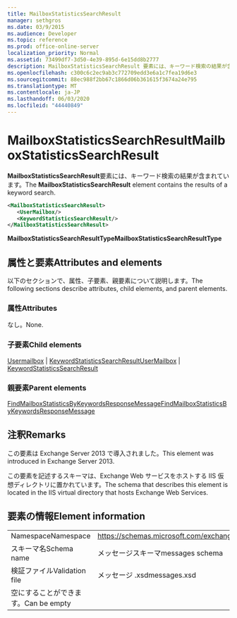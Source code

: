 ```yaml
---
title: MailboxStatisticsSearchResult
manager: sethgros
ms.date: 03/9/2015
ms.audience: Developer
ms.topic: reference
ms.prod: office-online-server
localization_priority: Normal
ms.assetid: 73499df7-3d50-4e39-895d-6e15dd8b2777
description: MailboxStatisticsSearchResult 要素には、キーワード検索の結果が含まれています。
ms.openlocfilehash: c300c6c2ec9ab3c772709edd3e6a1c7fea19d6e3
ms.sourcegitcommit: 88ec988f2bb67c1866d06b361615f3674a24e795
ms.translationtype: MT
ms.contentlocale: ja-JP
ms.lasthandoff: 06/03/2020
ms.locfileid: "44440849"
---
```

# <a name="mailboxstatisticssearchresult"></a><span data-ttu-id="d830b-103">MailboxStatisticsSearchResult</span><span class="sxs-lookup"><span data-stu-id="d830b-103">MailboxStatisticsSearchResult</span></span>

<span data-ttu-id="d830b-104">**MailboxStatisticsSearchResult**要素には、キーワード検索の結果が含まれています。</span><span class="sxs-lookup"><span data-stu-id="d830b-104">The **MailboxStatisticsSearchResult** element contains the results of a keyword search.</span></span> 
  
```XML
<MailboxStatisticsSearchResult>
   <UserMailbox/>
   <KeywordStatisticsSearchResult/>
</MailboxStatisticsSearchResult>
```

<span data-ttu-id="d830b-105">**MailboxStatisticsSearchResultType**</span><span class="sxs-lookup"><span data-stu-id="d830b-105">**MailboxStatisticsSearchResultType**</span></span>

## <a name="attributes-and-elements"></a><span data-ttu-id="d830b-106">属性と要素</span><span class="sxs-lookup"><span data-stu-id="d830b-106">Attributes and elements</span></span>

<span data-ttu-id="d830b-107">以下のセクションで、属性、子要素、親要素について説明します。</span><span class="sxs-lookup"><span data-stu-id="d830b-107">The following sections describe attributes, child elements, and parent elements.</span></span>
  
### <a name="attributes"></a><span data-ttu-id="d830b-108">属性</span><span class="sxs-lookup"><span data-stu-id="d830b-108">Attributes</span></span>

<span data-ttu-id="d830b-109">なし。</span><span class="sxs-lookup"><span data-stu-id="d830b-109">None.</span></span>
  
### <a name="child-elements"></a><span data-ttu-id="d830b-110">子要素</span><span class="sxs-lookup"><span data-stu-id="d830b-110">Child elements</span></span>

<span data-ttu-id="d830b-111">[Usermailbox](usermailbox.md)  | [KeywordStatisticsSearchResult](keywordstatisticssearchresult.md)</span><span class="sxs-lookup"><span data-stu-id="d830b-111">[UserMailbox](usermailbox.md) | [KeywordStatisticsSearchResult](keywordstatisticssearchresult.md)</span></span>
  
### <a name="parent-elements"></a><span data-ttu-id="d830b-112">親要素</span><span class="sxs-lookup"><span data-stu-id="d830b-112">Parent elements</span></span>

[<span data-ttu-id="d830b-113">FindMailboxStatisticsByKeywordsResponseMessage</span><span class="sxs-lookup"><span data-stu-id="d830b-113">FindMailboxStatisticsByKeywordsResponseMessage</span></span>](findmailboxstatisticsbykeywordsresponsemessage.md)
  
## <a name="remarks"></a><span data-ttu-id="d830b-114">注釈</span><span class="sxs-lookup"><span data-stu-id="d830b-114">Remarks</span></span>

<span data-ttu-id="d830b-115">この要素は Exchange Server 2013 で導入されました。</span><span class="sxs-lookup"><span data-stu-id="d830b-115">This element was introduced in Exchange Server 2013.</span></span>
  
<span data-ttu-id="d830b-116">この要素を記述するスキーマは、Exchange Web サービスをホストする IIS 仮想ディレクトリに置かれています。</span><span class="sxs-lookup"><span data-stu-id="d830b-116">The schema that describes this element is located in the IIS virtual directory that hosts Exchange Web Services.</span></span>
  
## <a name="element-information"></a><span data-ttu-id="d830b-117">要素の情報</span><span class="sxs-lookup"><span data-stu-id="d830b-117">Element information</span></span>

|||
|:-----|:-----|
|<span data-ttu-id="d830b-118">Namespace</span><span class="sxs-lookup"><span data-stu-id="d830b-118">Namespace</span></span>  <br/> |https://schemas.microsoft.com/exchange/services/2006/messages  <br/> |
|<span data-ttu-id="d830b-119">スキーマ名</span><span class="sxs-lookup"><span data-stu-id="d830b-119">Schema name</span></span>  <br/> |<span data-ttu-id="d830b-120">メッセージスキーマ</span><span class="sxs-lookup"><span data-stu-id="d830b-120">messages schema</span></span>  <br/> |
|<span data-ttu-id="d830b-121">検証ファイル</span><span class="sxs-lookup"><span data-stu-id="d830b-121">Validation file</span></span>  <br/> |<span data-ttu-id="d830b-122">メッセージ .xsd</span><span class="sxs-lookup"><span data-stu-id="d830b-122">messages.xsd</span></span>  <br/> |
|<span data-ttu-id="d830b-123">空にすることができます。</span><span class="sxs-lookup"><span data-stu-id="d830b-123">Can be empty</span></span>  <br/> ||
   

